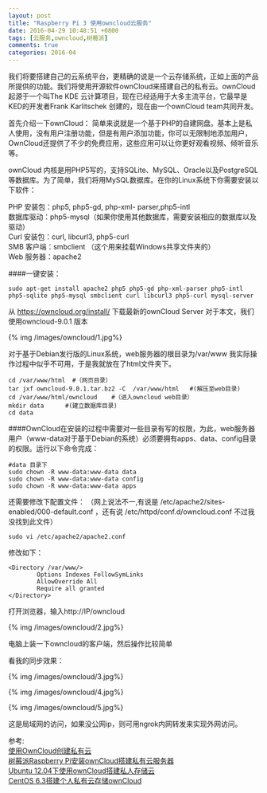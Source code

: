 ```yaml
---
layout: post
title: "Raspberry Pi 3 使用owncloud云服务"
date: 2016-04-29 10:48:51 +0800
tags: [云服务,owncloud,树莓派]
comments: true
categories: 2016-04
---
```

我们将要搭建自己的云系统平台，更精确的说是一个云存储系统，正如上面的产品所提供的功能。我们将使用开源软件ownCloud来搭建自己的私有云。ownCloud 起源于一个叫The KDE 云计算项目，现在已经适用于大多主流平台，它最早是KED的开发者Frank Karlitschek 创建的，现在由一个ownCloud team共同开发。

首先介绍一下ownCloud：
简单来说就是一个基于PHP的自建网盘。基本上是私人使用，没有用户注册功能，但是有用户添加功能，你可以无限制地添加用户，OwnCloud还提供了不少的免费应用，这些应用可以让你更好观看视频、倾听音乐等。
<!--more-->

ownCloud 内核是用PHP5写的，支持SQLite、MySQL、Oracle以及PostgreSQL等数据库。为了简单，我们将用MySQL数据库。在你的Linux系统下你需要安装以下软件：

PHP 安装包：php5, php5-gd, php-xml- parser,php5-intl  
数据库驱动：php5-mysql（如果你使用其他数据库，需要安装相应的数据库以及驱动）  
Curl 安装包：curl, libcurl3, php5-curl  
SMB 客户端：smbclient （这个用来挂载Windows共享文件夹的）  
Web 服务器：apache2  

####一键安装：
```
sudo apt-get install apache2 php5 php5-gd php-xml-parser php5-intl php5-sqlite php5-mysql smbclient curl libcurl3 php5-curl mysql-server
```

从 https://owncloud.org/install/ 下载最新的ownCloud Server 对于本文，我们使用owncloud-9.0.1 版本

{% img /images/owncloud/1.jpg%}

对于基于Debian发行版的Linux系统，web服务器的根目录为/var/www  我实际操作过程中似乎不可用，于是我就放在了html文件夹下。

```
cd /var/www/html  #（网页目录）
tar jxf owncloud-9.0.1.tar.bz2 -C  /var/www/html   #(解压至web目录)
cd /var/www/html/owncloud	 #（进入owncloud web目录）
mkdir data  	#(建立数据库目录)
cd data
```
####OwnCloud在安装的过程中需要对一些目录有写的权限，为此，web服务器用户（www-data对于基于Debian的系统）必须要拥有apps、data、config目录的权限。运行以下命令完成：

```
#data 目录下
sudo chown -R www-data:www-data data 
sudo chown -R www-data:www-data config 
sudo chown -R www-data:www-data apps
```

还需要修改下配置文件：
（网上说法不一,有说是 /etc/apache2/sites-enabled/000-default.conf ，还有说 /etc/httpd/conf.d/owncloud.conf 不过我没找到此文件）
```
sudo vi /etc/apache2/apache2.conf
```

修改如下：
```
<Directory /var/www/>
        Options Indexes FollowSymLinks
        AllowOverride All
        Require all granted
</Directory>
```

打开浏览器，输入http://IP/owncloud 

{% img /images/owncloud/2.jpg%}

电脑上装一下owncloud的客户端，然后操作比较简单

看我的同步效果：

{% img /images/owncloud/3.jpg%}

{% img /images/owncloud/4.jpg%}

{% img /images/owncloud/5.jpg%}

这是局域网的访问，如果没公网ip，则可用ngrok内网转发来实现外网访问。


参考:  
[使用OwnCloud创建私有云](http://jjliu.blog.ustc.edu.cn/198/)  
[树莓派Raspberry Pi安装ownCloud搭建私有云服务器](https://alexlee.cn/%e6%a0%91%e8%8e%93%e6%b4%beraspberry-pi%e5%ae%89%e8%a3%85owncloud%e6%90%ad%e5%bb%ba%e7%a7%81%e6%9c%89%e4%ba%91%e6%9c%8d%e5%8a%a1%e5%99%a8/)  
[Ubuntu 12.04下使用ownCloud搭建私人存储云](http://www.linuxidc.com/Linux/2013-08/89380.htm)  
[CentOS 6.3搭建个人私有云存储ownCloud](http://www.linuxidc.com/Linux/2014-03/98757.htm)  
